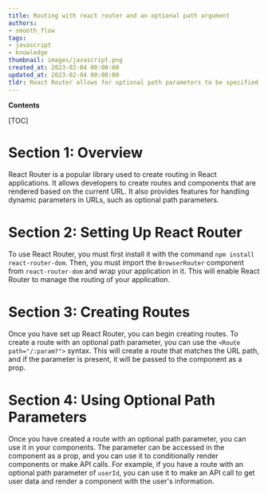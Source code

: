 ```yaml
---
title: Routing with react router and an optional path argument
authors:
- smooth_flow
tags:
- javascript
- knowledge
thumbnail: images/javascript.png
created_at: 2023-02-04 00:00:00
updated_at: 2023-02-04 00:00:00
tldr: React Router allows for optional path parameters to be specified in a route`s path by wrapping the parameter in parentheses.
---
```


**Contents**

[TOC]

# Section 1: Overview
React Router is a popular library used to create routing in React applications. It allows developers to create routes and components that are rendered based on the current URL. It also provides features for handling dynamic parameters in URLs, such as optional path parameters.

# Section 2: Setting Up React Router
To use React Router, you must first install it with the command `npm install react-router-dom`. Then, you must import the `BrowserRouter` component from `react-router-dom` and wrap your application in it. This will enable React Router to manage the routing of your application.

# Section 3: Creating Routes
Once you have set up React Router, you can begin creating routes. To create a route with an optional path parameter, you can use the `<Route path="/:param?">` syntax. This will create a route that matches the URL path, and if the parameter is present, it will be passed to the component as a prop.

# Section 4: Using Optional Path Parameters
Once you have created a route with an optional path parameter, you can use it in your components. The parameter can be accessed in the component as a prop, and you can use it to conditionally render components or make API calls. For example, if you have a route with an optional path parameter of `userId`, you can use it to make an API call to get user data and render a component with the user's information.
